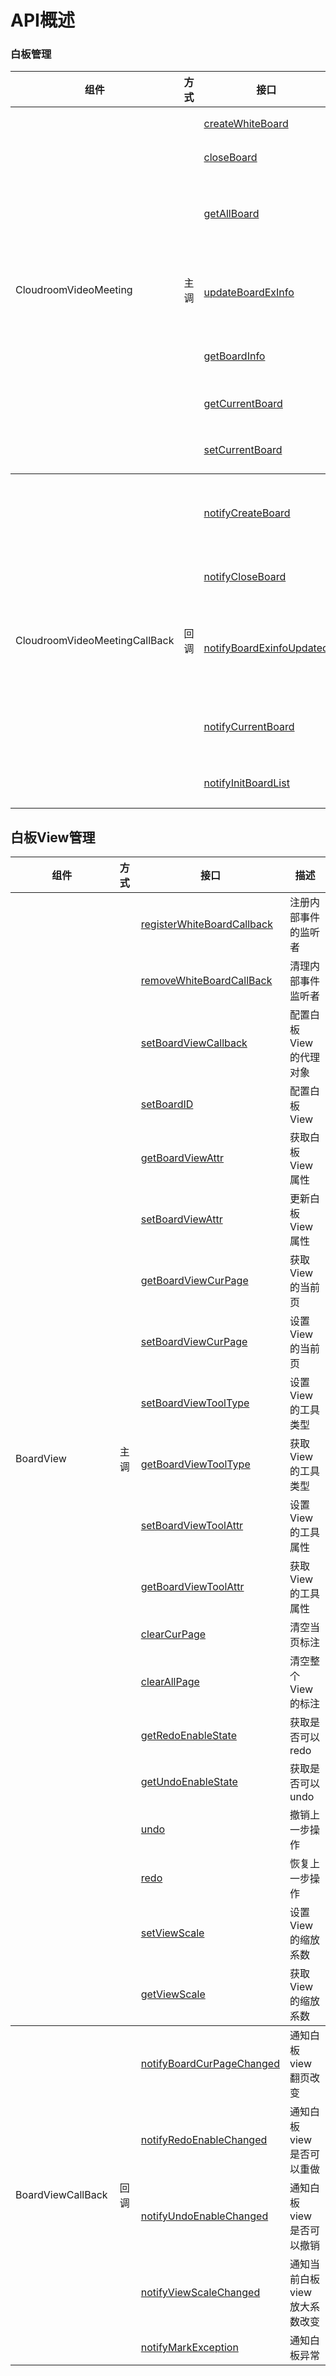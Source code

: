 # API概述

### 白板管理

<table border=0 cellpadding=0 cellspacing=0 style='border-collapse:collapse;table-layout:fixed;'>
    <thead>
        <tr>
            <th style='width:170px;text-align:center'>
                组件
            </th>
			 <th style='width:120px'>
                方式
            </th>
            <th style='width:140px'>
                接口
            </th> 
            <th style='width:300px'> 
                描述
            </th>
        </tr>
    </thead>
	<tbody>
        <tr>
            <td rowspan=8>CloudroomVideoMeeting</td>
            <td rowspan=8 style='text-align:center'>主调</td>
            <td><a href="wb_api.md#createWhiteBoard">createWhiteBoard</a></td>
            <td> 创建白板</td>
        </tr>
		<tr>
            <td><a href="wb_api.md#closeBoard">closeBoard</a></td>
            <td> 关闭白板</td>
        </tr>
		<tr>
            <td><a href="wb_api.md#getAllBoard">getAllBoard</a></td>
            <td> 获取房间中的所有白板</td>
        </tr>
		<tr>
            <td><a href="wb_api.md#updateBoardExInfo">updateBoardExInfo</a></td>
            <td> 更新白板的扩展信息</td>
        </tr>
		<tr>
            <td><a href="wb_api.md#getBoardInfo">getBoardInfo</a></td>
            <td> 获取白板信息</td>
        </tr>
		<tr>
            <td><a href="wb_api.md#getCurrentBoard">getCurrentBoard</a></td>
            <td> 获取当前board</td>
        </tr>
		<tr>
            <td><a href="wb_api.md#setCurrentBoard">setCurrentBoard</a></td>
            <td> 设置当前board</td>
        </tr>
        </tbody>
        <tbody>
		<tr>
            <td rowspan=6>CloudroomVideoMeetingCallBack</td>
            <td rowspan=6 style='text-align:center'>回调</td>
            <td><a href="wb_api.md#notifyCreateBoard">notifyCreateBoard</a></td>
            <td>通知创建子功能页白板</td>
        </tr>
		<tr>
            <td><a href="wb_api.md#notifyCloseBoard">notifyCloseBoard</a></td>
            <td>通知关闭白板</td>
        </tr>
		<tr>
            <td><a href="wb_api.md#notifyBoardExinfoUpdated">notifyBoardExinfoUpdated</a></td>
            <td>通知白板的扩展信息改变</td>
        </tr>
		<tr>
            <td><a href="wb_api.md#notifyCurrentBoard">notifyCurrentBoard</a></td>
            <td>通知当前白板改变</td>
        </tr>
		<tr>
            <td><a href="wb_api.md#notifyInitBoardList">notifyInitBoardList</a></td>
            <td>通知白板列表</td>
        </tr>
	</tbody>
</table>


<h2 id=queue>白板View管理</h2>

<table border=0 cellpadding=0 cellspacing=0 style='border-collapse:collapse;table-layout:fixed;'>
    <thead>
        <tr>
            <th style='width:170px;text-align:center'>
                组件
            </th>
			 <th style='width:120px'>
                方式
            </th>
            <th style='width:140px'>
                接口
            </th> 
            <th style='width:300px'> 
                描述
            </th>
        </tr>
    </thead>
	<tbody>
        <tr>
            <td rowspan=22>BoardView</td>
            <td rowspan=22 style='text-align:center'>主调</td>
            <td><a href="wb_api.md#registerWhiteBoardCallback">registerWhiteBoardCallback</a></td>
            <td> 注册内部事件的监听者</td>
        </tr>
        <tr>
            <td><a href="wb_api.md#removeWhiteBoardCallBack">removeWhiteBoardCallBack</a></td>
            <td> 清理内部事件监听者</td>
        </tr>
        <tr>
            <td><a href="wb_api.md#setBoardViewCallback">setBoardViewCallback</a></td>
            <td> 配置白板View的代理对象</td>
        </tr>
        <tr>
            <td><a href="wb_api.md#setBoardID">setBoardID</a></td>
            <td> 配置白板View</td>
        </tr>
		<tr>
            <td><a href="wb_api.md#getBoardViewAttr">getBoardViewAttr</a></td>
            <td> 获取白板View属性</td>
        </tr>
		<tr>
            <td><a href="wb_api.md#setBoardViewAttr">setBoardViewAttr</a></td>
            <td> 更新白板View属性</td>
        </tr>
		<tr>
            <td><a href="wb_api.md#getBoardViewCurPage">getBoardViewCurPage</a></td>
            <td> 获取View的当前页</td>
        </tr>
		<tr>
            <td><a href="wb_api.md#setBoardViewCurPage">setBoardViewCurPage</a></td>
            <td> 设置View的当前页</td>
        </tr>
        <tr>
            <td><a href="wb_api.md#setBoardViewToolType">setBoardViewToolType</a></td>
            <td> 设置View的工具类型</td>
        </tr>
        <tr>
            <td><a href="wb_api.md#getBoardViewToolType">getBoardViewToolType</a></td>
            <td> 获取View的工具类型</td>
        </tr>
        <tr>
            <td><a href="wb_api.md#setBoardViewToolAttr">setBoardViewToolAttr</a></td>
            <td> 设置View的工具属性</td>
        </tr>
        <tr>
            <td><a href="wb_api.md#getBoardViewToolAttr">getBoardViewToolAttr</a></td>
            <td> 获取View的工具属性</td>
        </tr>
        <tr>
            <td><a href="wb_api.md#clearCurPage">clearCurPage</a></td>
            <td> 清空当页标注</td>
        </tr>
        <tr>
            <td><a href="wb_api.md#clearAllPage">clearAllPage</a></td>
            <td> 清空整个View的标注</td>
        </tr>
        <tr>
            <td><a href="wb_api.md#getRedoEnableState">getRedoEnableState</a></td>
            <td> 获取是否可以redo</td>
        </tr>
        <tr>
            <td><a href="wb_api.md#getUndoEnableState">getUndoEnableState</a></td>
            <td> 获取是否可以undo</td>
        </tr>
        <tr>
            <td><a href="wb_api.md#undo">undo</a></td>
            <td> 撤销上一步操作</td>
        </tr>
        <tr>
            <td><a href="wb_api.md#redo">redo</a></td>
            <td> 恢复上一步操作</td>
        </tr>
        <tr>
            <td><a href="wb_api.md#setViewScale">setViewScale</a></td>
            <td> 设置View的缩放系数</td>
        </tr>
        <tr>
            <td><a href="wb_api.md#getViewScale">getViewScale</a></td>
            <td> 获取View的缩放系数</td>
        </tr>
        </tbody>
        <tbody>
		<tr>
            <td rowspan=6>BoardViewCallBack</td>
            <td rowspan=6 style='text-align:center'>回调</td>
            <td><a href="wb_api.md#notifyBoardCurPageChanged">notifyBoardCurPageChanged</a></td>
            <td>通知白板view翻页改变</td>
        </tr>
		<tr>
            <td><a href="wb_api.md#notifyRedoEnableChanged">notifyRedoEnableChanged</a></td>
            <td>通知白板view是否可以重做</td>
        </tr>
		<tr>
            <td><a href="wb_api.md#notifyUndoEnableChanged">notifyUndoEnableChanged</a></td>
            <td>通知白板view是否可以撤销</td>
        </tr>
		<tr>
            <td><a href="wb_api.md#notifyViewScaleChanged">notifyViewScaleChanged</a></td>
            <td>通知当前白板view放大系数改变</td>
        </tr>
		<tr>
            <td><a href="wb_api.md#notifyMarkException">notifyMarkException</a></td>
            <td>通知白板异常</td>
        </tr>
	</tbody>
</table>
